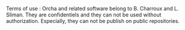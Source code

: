 Terms of use : Orcha and related software belong to B. Charroux and L. Sliman. They are confidentiels and they can not be used without authorization. Especially, they can not be publish on public repositories.

